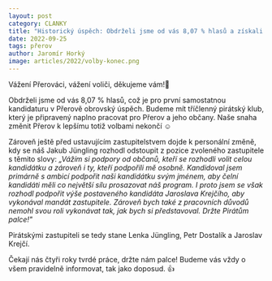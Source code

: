 ```yaml
---
layout: post
category: CLANKY
title: "Historický úspěch: Obdrželi jsme od vás 8,07 % hlasů a získali jsme 3 mandáty"
date: 2022-09-25
tags: přerov
author: Jaromír Horký
image: articles/2022/volby-konec.png
---
```


Vážení Přerováci, vážení voliči, děkujeme vám!🖤

Obdrželi jsme od vás 8,07 % hlasů, což je pro první samostatnou kandidaturu v Přerově obrovský úspěch. Budeme mít tříčlenný pirátský klub, který je připravený naplno pracovat pro Přerov a jeho občany. Naše snaha změnit Přerov k lepšímu totiž volbami nekončí ☺️

Zároveň ještě před ustavujícím zastupitelstvem dojde k personální změně, kdy se náš Jakub Jüngling rozhodl odstoupit z pozice zvoleného zastupitele s těmito slovy: *„Vážím si podpory od občanů, kteří se rozhodli volit celou kandidátku a zároveň i ty, kteří podpořili mě osobně. Kandidoval jsem primárně s ambicí podpořit naši kandidátku svým jménem, aby čelní kandidáti měli co největší sílu prosazovat náš program. I proto jsem se však rozhodl podpořit výše postaveného kandidáta Jaroslava Krejčího, aby vykonával mandát zastupitele. Zároveň bych také z pracovních důvodů nemohl svou roli vykonávat tak, jak bych si představoval. Držte Pirátům palce!"*

Pirátskými zastupiteli se tedy stane Lenka Jüngling, Petr Dostalík a Jaroslav Krejčí.

Čekají nás čtyři roky tvrdé práce, držte nám palce! Budeme vás vždy o všem pravidelně informovat, tak jako doposud. 👍
